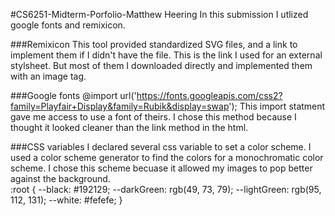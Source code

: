 #CS6251-Midterm-Porfolio-Matthew Heering
In this submission I utlized google fonts and remixicon.

###Remixicon
This tool provided standardized SVG files, and a link to implement them if I didn't have the file. 
      <link href="https://cdn.jsdelivr.net/npm/remixicon@2.2.0/fonts/remixicon.css" rel="stylesheet">
This is the link I used for an external stylsheet.  But most of them I downloaded directly and implemented them with an image tag.

###Google fonts
      @import url('https://fonts.googleapis.com/css2?family=Playfair+Display&family=Rubik&display=swap');
This import statment gave me access to use a font of theirs.  I chose this method because I thought it looked cleaner than the link method in the html. 

###CSS variables
I declared several css variable to set a color scheme.  I used a color scheme generator to find the colors for a monochromatic color scheme.  I chose this scheme becuase it allowed my images to pop better against the background.  
      :root {
      --black: #192129;
      --darkGreen: rgb(49, 73, 79);
      --lightGreen: rgb(95, 112, 131);
      --white: #fefefe;
      }